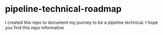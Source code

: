 # pipeline-technical-roadmap

I created this repo to document my journey to be a pipeline technical. 
I hope you find this repo informative

